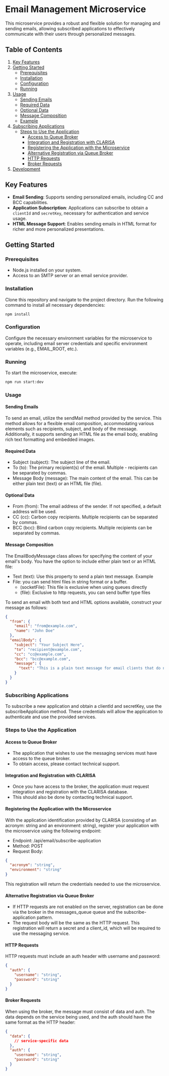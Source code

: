 # Email Management Microservice

This microservice provides a robust and flexible solution for managing and sending emails, allowing subscribed applications to effectively communicate with their users through personalized messages.

## Table of Contents

1. [Key Features](#key-features)
2. [Getting Started](#getting-started)
   - [Prerequisites](#prerequisites)
   - [Installation](#installation)
   - [Configuration](#configuration)
   - [Running](#running)
3. [Usage](#usage)
   - [Sending Emails](#sending-emails)
   - [Required Data](#required-data)
   - [Optional Data](#optional-data)
   - [Message Composition](#message-composition)
   - [Example](#example)
4. [Subscribing Applications](#subscribing-applications)
   - [Steps to Use the Application](#steps-to-use-the-application)
     - [Access to Queue Broker](#access-to-queue-broker)
     - [Integration and Registration with CLARISA](#integration-and-registration-with-clarisa)
     - [Registering the Application with the Microservice](#registering-the-application-with-the-microservice)
     - [Alternative Registration via Queue Broker](#alternative-registration-via-queue-broker)
     - [HTTP Requests](#http-requests)
     - [Broker Requests](#broker-requests)
5. [Development](#development)

## Key Features

- **Email Sending**: Supports sending personalized emails, including CC and BCC capabilities.
- **Application Subscription**: Applications can subscribe to obtain a `clientId` and `secretKey`, necessary for authentication and service usage.
- **HTML Message Support**: Enables sending emails in HTML format for richer and more personalized presentations.

## Getting Started

### Prerequisites

- Node.js installed on your system.
- Access to an SMTP server or an email service provider.

### Installation

Clone this repository and navigate to the project directory. Run the following command to install all necessary dependencies:

```bash
npm install
```

### Configuration

Configure the necessary environment variables for the microservice to operate, including email server credentials and specific environment variables (e.g., EMAIL_ROOT, etc.).

### Running

To start the microservice, execute:

```bash
npm run start:dev
```

### Usage

#### Sending Emails

To send an email, utilize the sendMail method provided by the service. This method allows for a flexible email composition, accommodating various elements such as recipients, subject, and body of the message. Additionally, it supports sending an HTML file as the email body, enabling rich text formatting and embedded images.

#### Required Data

- Subject (subject): The subject line of the email.
- To (to): The primary recipient(s) of the email. Multiple - recipients can be separated by commas.
- Message Body (message): The main content of the email. This can be either plain text (text) or an HTML file (file).

#### Optional Data

- From (from): The email address of the sender. If not specified, a default address will be used.
- CC (cc): Carbon copy recipients. Multiple recipients can be separated by commas.
- BCC (bcc): Blind carbon copy recipients. Multiple recipients can be separated by commas.

#### Message Composition

The EmailBodyMessage class allows for specifying the content of your email's body. You have the option to include either plain text or an HTML file:

- Text (text): Use this property to send a plain text message.
  Example
- File: you can send html files in string format or a buffer.
  - (socketFile): This file is exclusive when using queues directly
  - (file): Exclusive to http requests, you can send buffer type files

To send an email with both text and HTML options available, construct your message as follows:

```json
{
  "from": {
    "email": "from@example.com",
    "name": "John Doe"
  },
  "emailBody": {
    "subject": "Your Subject Here",
    "to": "recipient@example.com",
    "cc": "cc@example.com",
    "bcc": "bcc@example.com",
    "message": {
      "text": "This is a plain text message for email clients that do not support HTML."
    }
  }
}
```

### Subscribing Applications

To subscribe a new application and obtain a clientId and secretKey, use the subscribeApplication method. These credentials will allow the application to authenticate and use the provided services.

### Steps to Use the Application

#### Access to Queue Broker

- The application that wishes to use the messaging services must have access to the queue broker.
- To obtain access, please contact technical support.

#### Integration and Registration with CLARISA

- Once you have access to the broker, the application must request integration and registration with the CLARISA database.
- This should also be done by contacting technical support.

#### Registering the Application with the Microservice

With the application identification provided by CLARISA (consisting of an acronym: string and an environment: string), register your application with the microservice using the following endpoint:

- Endpoint: /api/email/subscribe-application
- Method: POST
- Request Body:

```json
{
  "acronym": "string",
  "environment": "string"
}
```

This registration will return the credentials needed to use the microservice.

#### Alternative Registration via Queue Broker

- If HTTP requests are not enabled on the server, registration can be done via the broker in the messages_queue queue and the subscribe-application pattern.
- The request body will be the same as the HTTP request.
  This registration will return a secret and a client_id, which will be required to use the messaging service.

#### HTTP Requests

HTTP requests must include an auth header with username and password:

```json
{
  "auth": {
    "username": "string",
    "password": "string"
  }
}
```

#### Broker Requests

When using the broker, the message must consist of data and auth. The data depends on the service being used, and the auth should have the same format as the HTTP header:

```json
{
  "data": {
    // service-specific data
  },
  "auth": {
    "username": "string",
    "password": "string"
  }
}
```
